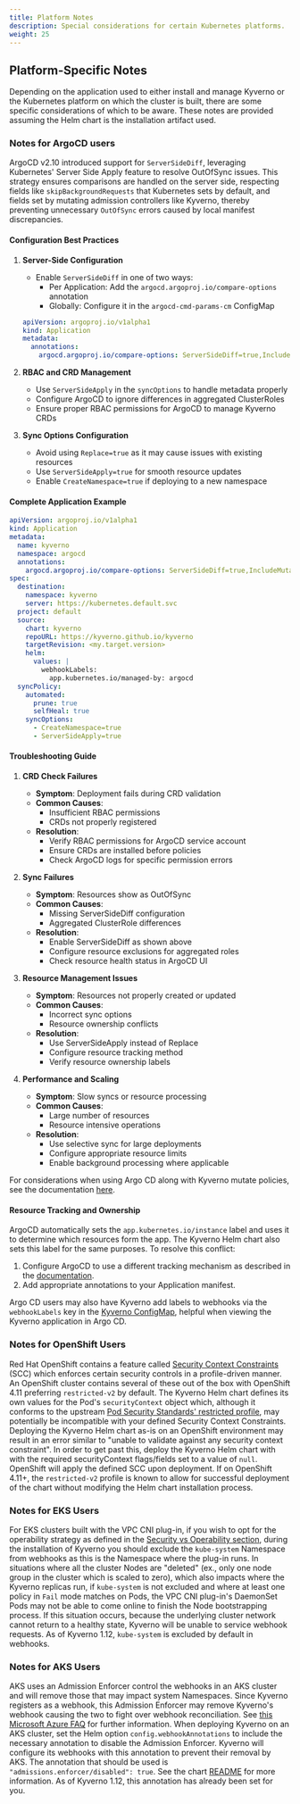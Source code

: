 ```yaml
---
title: Platform Notes
description: Special considerations for certain Kubernetes platforms.
weight: 25
---
```


## Platform-Specific Notes

Depending on the application used to either install and manage Kyverno or the Kubernetes platform on which the cluster is built, there are some specific considerations of which to be aware. These notes are provided assuming the Helm chart is the installation artifact used.

### Notes for ArgoCD users

ArgoCD v2.10 introduced support for `ServerSideDiff`, leveraging Kubernetes' Server Side Apply feature to resolve OutOfSync issues. This strategy ensures comparisons are handled on the server side, respecting fields like `skipBackgroundRequests` that Kubernetes sets by default, and fields set by mutating admission controllers like Kyverno, thereby preventing unnecessary `OutOfSync` errors caused by local manifest discrepancies.

#### Configuration Best Practices

1. **Server-Side Configuration**
   - Enable `ServerSideDiff` in one of two ways:
     * Per Application: Add the `argocd.argoproj.io/compare-options` annotation
     * Globally: Configure it in the `argocd-cmd-params-cm` ConfigMap

   ```yaml
   apiVersion: argoproj.io/v1alpha1
   kind: Application
   metadata:
     annotations:
       argocd.argoproj.io/compare-options: ServerSideDiff=true,IncludeMutationWebhook=true 
   ```

2. **RBAC and CRD Management**
   - Use `ServerSideApply` in the `syncOptions` to handle metadata properly
   - Configure ArgoCD to ignore differences in aggregated ClusterRoles
   - Ensure proper RBAC permissions for ArgoCD to manage Kyverno CRDs

3. **Sync Options Configuration**
   - Avoid using `Replace=true` as it may cause issues with existing resources
   - Use `ServerSideApply=true` for smooth resource updates
   - Enable `CreateNamespace=true` if deploying to a new namespace

#### Complete Application Example

```yaml
apiVersion: argoproj.io/v1alpha1
kind: Application
metadata:
  name: kyverno
  namespace: argocd
  annotations:
    argocd.argoproj.io/compare-options: ServerSideDiff=true,IncludeMutationWebhook=true
spec:
  destination:
    namespace: kyverno
    server: https://kubernetes.default.svc
  project: default
  source:
    chart: kyverno
    repoURL: https://kyverno.github.io/kyverno
    targetRevision: <my.target.version>
    helm:
      values: |
        webhookLabels:
          app.kubernetes.io/managed-by: argocd
  syncPolicy:
    automated:
      prune: true
      selfHeal: true
    syncOptions:
      - CreateNamespace=true
      - ServerSideApply=true
```

#### Troubleshooting Guide

1. **CRD Check Failures**
   - **Symptom**: Deployment fails during CRD validation
   - **Common Causes**:
     * Insufficient RBAC permissions
     * CRDs not properly registered
   - **Resolution**:
     * Verify RBAC permissions for ArgoCD service account
     * Ensure CRDs are installed before policies
     * Check ArgoCD logs for specific permission errors

2. **Sync Failures**
   - **Symptom**: Resources show as OutOfSync
   - **Common Causes**:
     * Missing ServerSideDiff configuration
     * Aggregated ClusterRole differences
   - **Resolution**:
     * Enable ServerSideDiff as shown above
     * Configure resource exclusions for aggregated roles
     * Check resource health status in ArgoCD UI

3. **Resource Management Issues**
   - **Symptom**: Resources not properly created or updated
   - **Common Causes**:
     * Incorrect sync options
     * Resource ownership conflicts
   - **Resolution**:
     * Use ServerSideApply instead of Replace
     * Configure resource tracking method
     * Verify resource ownership labels

4. **Performance and Scaling**
   - **Symptom**: Slow syncs or resource processing
   - **Common Causes**:
     * Large number of resources
     * Resource intensive operations
   - **Resolution**:
     * Use selective sync for large deployments
     * Configure appropriate resource limits
     * Enable background processing where applicable

For considerations when using Argo CD along with Kyverno mutate policies, see the documentation [here](/docs/policy-types/cluster-policy/mutate.md#argocd).

#### Resource Tracking and Ownership

ArgoCD automatically sets the `app.kubernetes.io/instance` label and uses it to determine which resources form the app. The Kyverno Helm chart also sets this label for the same purposes. To resolve this conflict:

1. Configure ArgoCD to use a different tracking mechanism as described in the [documentation](https://argo-cd.readthedocs.io/en/latest/user-guide/resource_tracking/#additional-tracking-methods-via-an-annotation).
2. Add appropriate annotations to your Application manifest.

Argo CD users may also have Kyverno add labels to webhooks via the `webhookLabels` key in the [Kyverno ConfigMap](customization.md#configmap-keys), helpful when viewing the Kyverno application in Argo CD.

### Notes for OpenShift Users

Red Hat OpenShift contains a feature called [Security Context Constraints](https://docs.openshift.com/container-platform/4.11/authentication/managing-security-context-constraints.html) (SCC) which enforces certain security controls in a profile-driven manner. An OpenShift cluster contains several of these out of the box with OpenShift 4.11 preferring `restricted-v2` by default. The Kyverno Helm chart defines its own values for the Pod's `securityContext` object which, although it conforms to the upstream [Pod Security Standards' restricted profile](https://kubernetes.io/docs/concepts/security/pod-security-standards/#restricted), may potentially be incompatible with your defined Security Context Constraints. Deploying the Kyverno Helm chart as-is on an OpenShift environment may result in an error similar to "unable to validate against any security context constraint". In order to get past this, deploy the Kyverno Helm chart with with the required securityContext flags/fields set to a value of `null`. OpenShift will apply the defined SCC upon deployment. If on OpenShift 4.11+, the `restricted-v2` profile is known to allow for successful deployment of the chart without modifying the Helm chart installation process.

### Notes for EKS Users

For EKS clusters built with the VPC CNI plug-in, if you wish to opt for the operability strategy as defined in the [Security vs Operability section](_index.md#security-vs-operability), during the installation of Kyverno you should exclude the `kube-system` Namespace from webhooks as this is the Namespace where the plug-in runs. In situations where all the cluster Nodes are "deleted" (ex., only one node group in the cluster which is scaled to zero), which also impacts where the Kyverno replicas run, if `kube-system` is not excluded and where at least one policy in `Fail` mode matches on Pods, the VPC CNI plug-in's DaemonSet Pods may not be able to come online to finish the Node bootstrapping process. If this situation occurs, because the underlying cluster network cannot return to a healthy state, Kyverno will be unable to service webhook requests. As of Kyverno 1.12, `kube-system` is excluded by default in webhooks.

### Notes for AKS Users

AKS uses an Admission Enforcer control the webhooks in an AKS cluster and will remove those that may impact system Namespaces. Since Kyverno registers as a webhook, this Admission Enforcer may remove Kyverno's webhook causing the two to fight over webhook reconciliation. See [this Microsoft Azure FAQ](https://learn.microsoft.com/en-us/azure/aks/faq#can-admission-controller-webhooks-impact-kube-system-and-internal-aks-namespaces) for further information. When deploying Kyverno on an AKS cluster, set the Helm option `config.webhookAnnotations` to include the necessary annotation to disable the Admission Enforcer. Kyverno will configure its webhooks with this annotation to prevent their removal by AKS. The annotation that should be used is `"admissions.enforcer/disabled": true`. See the chart [README](https://github.com/kyverno/kyverno/blob/release-1.12/charts/kyverno/README.md) for more information. As of Kyverno 1.12, this annotation has already been set for you.
